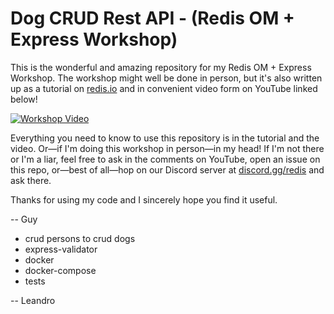 # Dog CRUD Rest API - (Redis OM + Express Workshop)

This is the wonderful and amazing repository for my Redis OM + Express Workshop. The workshop might well be done in person, but it's also written up as a tutorial on [redis.io](https://redis.io/docs/stack/get-started/tutorials/stack-node/) and in convenient video form on YouTube linked below!

[![Workshop Video](https://img.youtube.com/vi/KUfufrwpBkM/0.jpg)](https://www.youtube.com/watch?v=KUfufrwpBkM)


Everything you need to know to use this repository is in the tutorial and the video. Or—if I'm doing this workshop in person—in my head! If I'm not there or I'm a liar, feel free to ask in the comments on YouTube, open an issue on this repo, or—best of all—hop on our Discord server at [discord.gg/redis](https://discord.gg/redis) and ask there.

Thanks for using my code and I sincerely hope you find it useful.

-- Guy

* crud persons to crud dogs
* express-validator
* docker
* docker-compose
* tests

-- Leandro
